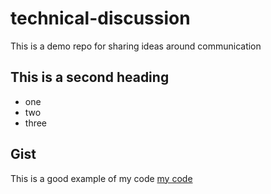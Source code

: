 # technical-discussion
This is a demo repo for sharing ideas around communication

## This is a second heading

* one
* two
* three

## Gist

This is a good example of my code [my code](https://gist.github.com/NafisBA/eb92b86b81b34f928c0ca8d6c167a1d2)
